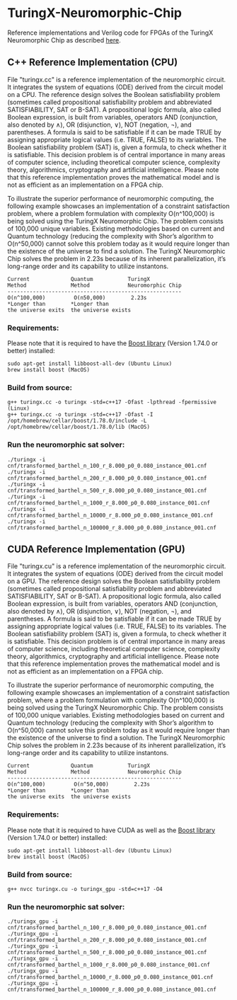 # TuringX-Neuromorphic-Chip

Reference implementations and Verilog code for FPGAs of the TuringX Neuromorphic Chip as described [here](https://turingx.org/turingx-neuromorphic-chip/).

## C++ Reference Implementation (CPU)

File "turingx.cc" is a reference implementation of the neuromorphic circuit. It integrates the system of equations (ODE) derived from the circuit model on a CPU. The reference design solves the Boolean satisfiability problem (sometimes called propositional satisfiability problem and abbreviated SATISFIABILITY, SAT or B-SAT). A propositional logic formula, also called Boolean expression, is built from variables, operators AND (conjunction, also denoted by ∧), OR (disjunction, ∨), NOT (negation, ¬), and parentheses. A formula is said to be satisfiable if it can be made TRUE by assigning appropriate logical values (i.e. TRUE, FALSE) to its variables. The Boolean satisfiability problem (SAT) is, given a formula, to check whether it is satisfiable. This decision problem is of central importance in many areas of computer science, including theoretical computer science, complexity theory, algorithmics, cryptography and artificial intelligence. Please note that this reference implementation proves the mathematical model and is not as efficient as an implementation on a FPGA chip.

To illustrate the superior performance of neuromorphic computing, the following example showcases an implementation of a constraint satisfaction problem, where a problem formulation with complexity O(n^100,000) is being solved using the TuringX Neuromorphic Chip. The problem consists of 100,000 unique variables. Existing methodologies based on current and Quantum technology (reducing the complexity with Shor’s algorithm to O(n^50,000) cannot solve this problem today as it would require longer than the existence of the universe to find a solution. The TuringX Neuromorphic Chip solves the problem in 2.23s because of its inherent parallelization, it’s long-range order and its capability to utilize instantons.

```
Current             Quantum           TuringX
Method              Method            Neuromorphic Chip
-------------------------------------------------------
O(n^100,000)         O(n50,000)        2.23s
*Longer than        *Longer than
the universe exits  the universe exists
```

### Requirements:
Please note that it is required to have the [Boost library](https://www.boost.org) (Version 1.74.0 or better) installed: 

```
sudo apt-get install libboost-all-dev (Ubuntu Linux)
brew install boost (MacOS)
```

### Build from source:

```
g++ turingx.cc -o turingx -std=c++17 -Ofast -lpthread -fpermissive (Linux)
g++ turingx.cc -o turingx -std=c++17 -Ofast -I /opt/homebrew/cellar/boost/1.78.0/include -L /opt/homebrew/cellar/boost/1.78.0/lib (MacOS)
```

### Run the neuromorphic sat solver:

```
./turingx -i cnf/transformed_barthel_n_100_r_8.000_p0_0.080_instance_001.cnf
./turingx -i cnf/transformed_barthel_n_200_r_8.000_p0_0.080_instance_001.cnf
./turingx -i cnf/transformed_barthel_n_500_r_8.000_p0_0.080_instance_001.cnf
./turingx -i cnf/transformed_barthel_n_1000_r_8.000_p0_0.080_instance_001.cnf
./turingx -i cnf/transformed_barthel_n_10000_r_8.000_p0_0.080_instance_001.cnf
./turingx -i cnf/transformed_barthel_n_100000_r_8.000_p0_0.080_instance_001.cnf
```

## CUDA Reference Implementation (GPU)

File "turingx.cu" is a reference implementation of the neuromorphic circuit. It integrates the system of equations (ODE) derived from the circuit model on a GPU. The reference design solves the Boolean satisfiability problem (sometimes called propositional satisfiability problem and abbreviated SATISFIABILITY, SAT or B-SAT). A propositional logic formula, also called Boolean expression, is built from variables, operators AND (conjunction, also denoted by ∧), OR (disjunction, ∨), NOT (negation, ¬), and parentheses. A formula is said to be satisfiable if it can be made TRUE by assigning appropriate logical values (i.e. TRUE, FALSE) to its variables. The Boolean satisfiability problem (SAT) is, given a formula, to check whether it is satisfiable. This decision problem is of central importance in many areas of computer science, including theoretical computer science, complexity theory, algorithmics, cryptography and artificial intelligence. Please note that this reference implementation proves the mathematical model and is not as efficient as an implementation on a FPGA chip.

To illustrate the superior performance of neuromorphic computing, the following example showcases an implementation of a constraint satisfaction problem, where a problem formulation with complexity O(n^100,000) is being solved using the TuringX Neuromorphic Chip. The problem consists of 100,000 unique variables. Existing methodologies based on current and Quantum technology (reducing the complexity with Shor’s algorithm to O(n^50,000) cannot solve this problem today as it would require longer than the existence of the universe to find a solution. The TuringX Neuromorphic Chip solves the problem in 2.23s because of its inherent parallelization, it’s long-range order and its capability to utilize instantons.

```
Current             Quantum           TuringX
Method              Method            Neuromorphic Chip
-------------------------------------------------------
O(n^100,000)         O(n^50,000)        2.23s
*Longer than        *Longer than
the universe exits  the universe exists
```

### Requirements:
Please note that it is required to have CUDA as well as the [Boost library](https://www.boost.org) (Version 1.74.0 or better) installed: 

```
sudo apt-get install libboost-all-dev (Ubuntu Linux)
brew install boost (MacOS)
```

### Build from source:

```
g++ nvcc turingx.cu -o turingx_gpu -std=c++17 -O4
```

### Run the neuromorphic sat solver:

```
./turingx_gpu -i cnf/transformed_barthel_n_100_r_8.000_p0_0.080_instance_001.cnf
./turingx_gpu -i cnf/transformed_barthel_n_200_r_8.000_p0_0.080_instance_001.cnf
./turingx_gpu -i cnf/transformed_barthel_n_500_r_8.000_p0_0.080_instance_001.cnf
./turingx_gpu -i cnf/transformed_barthel_n_1000_r_8.000_p0_0.080_instance_001.cnf
./turingx_gpu -i cnf/transformed_barthel_n_10000_r_8.000_p0_0.080_instance_001.cnf
./turingx_gpu -i cnf/transformed_barthel_n_100000_r_8.000_p0_0.080_instance_001.cnf
```




